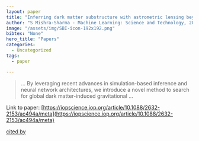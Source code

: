 ```yaml
---
layout: paper
title: "Inferring dark matter substructure with astrometric lensing beyond the power spectrum"
author: "S Mishra-Sharma - Machine Learning: Science and Technology, 2022 - iopscience.iop.org"
image: "/assets/img/SBI-icon-192x192.png"
bibtex: "None"
hero_title: "Papers"
categories:
  - Uncategorized
tags:
  - paper

---
```

>… By leveraging recent advances in simulation-based inference and neural network architectures, we introduce a novel method to search for global dark matter-induced gravitational …

Link to paper: [https://iopscience.iop.org/article/10.1088/2632-2153/ac494a/meta](https://iopscience.iop.org/article/10.1088/2632-2153/ac494a/meta)

[cited by](https://scholar.google.com/scholar?cites=10875271906517967859&as_sdt=2005&sciodt=0,5&hl=en&num=20)

